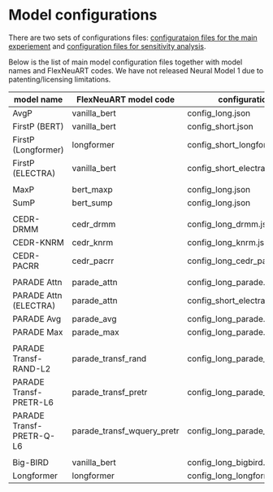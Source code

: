 # Model configurations

There are two sets of configurations files: 
[configurataion files for the main experiement](main) and
[configuration files for sensitivity analysis](ablations).

Below is the list of main model configuration files together with model names and FlexNeuART codes.
We have not released Neural Model 1 due to patenting/licensing limitations.

| model name                  | FlexNeuART model code       | configuration file                   |
|-----------------------------|-----------------------------|--------------------------------------|
| AvgP                        | vanilla_bert                | config_long.json                     |
| FirstP (BERT)               | vanilla_bert                | config_short.json                    |
| FirstP (Longformer)         | longformer                  | config_short_longformer.json         |
| FirstP (ELECTRA)            | vanilla_bert                | config_short_electra.json            |
|                             |                             |                                      |
| MaxP                        | bert_maxp                   | config_long.json                     |
| SumP                        | bert_sump                   | config_long.json                     |
|                             |                             |                                      |
| CEDR-DRMM                   | cedr_drmm                   | config_long_drmm.json                |
| CEDR-KNRM                   | cedr_knrm                   | config_long_knrm.json                |
| CEDR-PACRR                  | cedr_pacrr                  | config_long_cedr_pacrr.json          |
|                             |                             |                                      |
| PARADE Attn                 | parade_attn                 | config_long_parade.json              |
| PARADE Attn (ELECTRA)       | parade_attn                 | config_short_electra.json            |
| PARADE Avg                  | parade_avg                  | config_long_parade.json              |
| PARADE Max                  | parade_max                  | config_long_parade.json              |
|                             |                             |                                      |
| PARADE Transf-RAND-L2       | parade_transf_rand          | config_long_parade_rand.json         |
| PARADE Transf-PRETR-L6      | parade_transf_pretr         | config_long_parade_pretr_L6.json     |
| PARADE Transf-PRETR-Q-L6    | parade_transf_wquery_pretr  | config_long_parade_pretr_L6.json     |
|                             |                             |                                      |
| Big-BIRD                    | vanilla_bert                | config_long_bigbird.json             |
| Longformer                  | longformer                  | config_long_longformer.json          |


